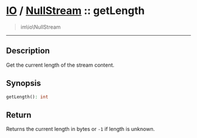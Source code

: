 # [IO](IO.md) / [NullStream](IO-NullStream.md) :: getLength
 > im\io\NullStream
____

## Description
Get the current length of the stream content.

## Synopsis
```php
getLength(): int
```

## Return
Returns the current length in bytes or `-1` if length is unknown.
